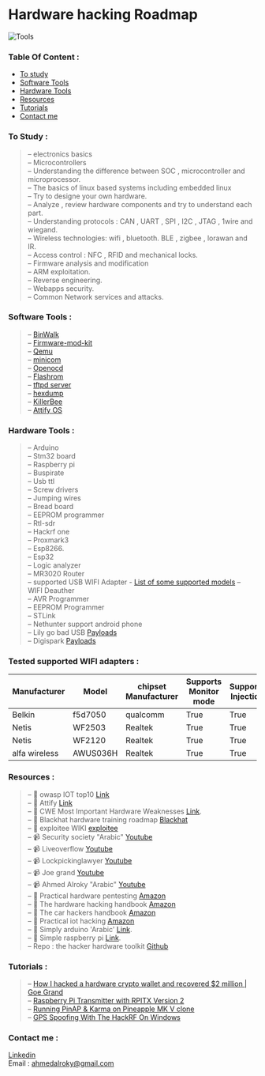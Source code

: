 # Hardware hacking Roadmap 

  <meta property="og:image" content="https://github.com/ahmedalroky/Hardware-hacking-Roadmap/blob/main/tools.jpeg?raw=true" />

![Tools](https://github.com/ahmedalroky/Hardware-hacking-Roadmap/blob/main/tools.jpeg?raw=true "Tools")  
### Table Of Content :
  - [To study](#to-study-)
  - [Software Tools](#software-tools-) 
  - [Hardware Tools](#hardware-tools-) 
  - [Resources](#resources-)
  - [Tutorials](#tutorials-) 
  - [Contact me](#contact-me-) 

### To Study :  
  >–	 electronics basics  
  –	Microcontrollers  
  –	Understanding the difference between SOC , microcontroller and microprocessor.  
  –	The basics of linux based systems including embedded linux   
  –	Try to designe your own hardware.  
  –	Analyze , review hardware components  and try to understand each part.  
  –	Understanding protocols : CAN , UART , SPI , I2C , JTAG , 1wire and wiegand.  
  –	Wireless technologies: wifi , bluetooth. BLE , zigbee , lorawan and IR.  
  –	Access control : NFC , RFID and mechanical locks.  
  –	Firmware analysis and modification    
  –	ARM exploitation.  
  –	Reverse engineering.   
  –	Webapps security.  
  –	Common Network services and attacks.  



###	Software Tools :  
  >–	[BinWalk](https://github.com/ReFirmLabs/binwalk)  
  –	[Firmware-mod-kit](https://github.com/rampageX/firmware-mod-kit)  
  –	[Qemu](https://www.qemu.org/)  
  –	[minicom](https://linux.die.net/man/1/minicom)  
  –	[Openocd](https://openocd.org/)  
  –	[Flashrom](https://www.flashrom.org/Flashrom)  
  –	[tftpd server](https://www.tftp-server.com/tftp-download.html)  
  –	[hexdump](https://man7.org/linux/man-pages/man1/hexdump.1.html)  
  –	[KillerBee](https://github.com/riverloopsec/killerbee)  
  –	[Attify OS](https://github.com/adi0x90/attifyos)  

###	Hardware Tools :  
  >–	Arduino  
  –	Stm32 board  
  –	Raspberry pi  
  –	Buspirate  
  –	Usb ttl  
  –	Screw drivers  
  –	Jumping wires  
  –	Bread board  
  –	EEPROM programmer  
  –	Rtl-sdr  
  –	Hackrf one  
  –	Proxmark3  
  –	Esp8266.  
  –	Esp32  
  –	Logic analyzer  
  – MR3020 Router  
  – supported USB WIFI Adapter - [List of some supported models](https://github.com/ahmedalroky/Hardware-hacking-Roadmap/edit/main/README.md#tested-supported-wifi-adapters-) 
  – WIFI Deauther  
  – AVR Programmer  
  – EEPROM Programmer  
  – STLink   
  – Nethunter support android phone  
  – Lily go bad USB [Payloads](https://github.com/ahmedalroky/lily-go-payloads)  
  – Digispark [Payloads](https://github.com/ahmedalroky/DigiSpark-Scripts)  
  
###	Tested supported WIFI adapters :
  |Manufacturer | Model | chipset Manufacturer| Supports Monitor mode | Supports Injection | Supports Master mode |
  |---|---|--- |---|---|---|
  |Belkin|f5d7050|qualcomm |True|True|True|
  |Netis|WF2503|Realtek|True|True|True|
  |Netis|WF2120|Realtek|True|True|True|
  |alfa wireless|AWUS036H|Realtek|True|True|False|
  

###	Resources :  
  >– 🔗 owasp IOT top10 [Link](https://owasp.org/www-project-internet-of-things/)  
  – 🔗 Attify [Link](https://www.attify.com/)  
  – 🔗 CWE Most Important Hardware Weaknesses [Link](https://cwe.mitre.org/scoring/lists/2021_CWE_MIHW.html).  
  – 🔗 Blackhat hardware training roadmap [Blackhat](https://securinghardware.com/articles/BlackHat-Hardware-Training-Roadmap/)  
  – 🔗 exploitee WIKI [exploitee](https://www.exploitee.rs/)  
  –	📹 Security society "Arabic" [Youtube](https://www.youtube.com/channel/UC05zDAuBayVZqhQi4jyz1pQ?app=desktop)  
  –	📹 Liveoverflow [Youtube](https://www.youtube.com/c/LiveOverflow)  
  –	📹 Lockpickinglawyer [Youtube](https://www.youtube.com/c/lockpickinglawyer)  
  –	📹 Joe grand [Youtube](https://www.youtube.com/c/JoeGrand)  
  – 📹 Ahmed Alroky "Arabic" [Youtube](https://www.youtube.com/c/ahmedalroky)  
  –	📙 Practical hardware pentesting [Amazon](https://www.amazon.com/Practical-Hardware-Pentesting-attacking-protecting/dp/1789619130)  
  –	📙 The hardware hacking handbook [Amazon](https://www.amazon.com/Hardware-Hacking-Handbook-Breaking-Embedded-ebook/dp/B077WZBFYL)  
  –	📙 The car hackers handbook [Amazon](https://www.amazon.com/Car-Hackers-Handbook-Penetration-Tester/dp/1593277032)  
  –	📙 Practical iot hacking [Amazon](https://www.amazon.com/Practical-IoT-Hacking-Fotios-Chantzis-ebook/dp/B085BVVSN6)  
  –	📙 Simply arduino  'Arabic'  [Link](http://simplyarduino.com/%D9%83%D8%AA%D8%A7%D8%A8-%D8%A7%D8%B1%D8%AF%D9%88%D9%8A%D9%86%D9%88-%D8%A8%D8%A8%D8%B3%D8%A7%D8%B7%D8%A9/).  
  –	📙 Simple raspberry pi [Link](http://simplyarduino.com/%d8%b3%d9%84%d8%b3%d9%84%d8%a9-%d9%83%d8%aa%d8%a8-%d8%aa%d8%b9%d9%84%d9%85-%d8%a8%d8%a8%d8%b3%d8%a7%d8%b7%d8%a9/).  
  –	Repo : the hacker hardware toolkit [Github](https://github.com/yadox666/The-Hackers-Hardware-Toolkit)  
###	Tutorials : 
  >– [How I hacked a hardware crypto wallet and recovered $2 million | Goe Grand](https://www.youtube.com/watch?v=dT9y-KQbqi4&t=32s)  
  – [Raspberry Pi Transmitter with RPITX Version 2](https://www.youtube.com/watch?v=Wsy-TAFNs90)  
  – [Running PinAP & Karma on Pineapple MK V clone](https://www.youtube.com/watch?v=GVmRsXGimag)  
  – [GPS Spoofing With The HackRF On Windows](https://www.youtube.com/watch?v=3NWn5cQM7q4)  
### Contact me :  
[Linkedin](https://eg.linkedin.com/in/ahmedalroky)  
Email : ahmedalroky@gmail.com  
